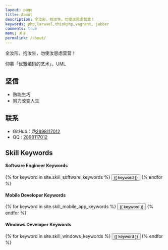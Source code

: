 ```yaml
---
layout: page
title: About
description: 全汝形，抱汝生，勿使汝思虑营营！
keywords: php,laravel,thinkphp,vagrant, jabber
comments: true
menu: 关于
permalink: /about/
---
```


全汝形，抱汝生，勿使汝思虑营营！

仰慕「优雅编码的艺术」。UML

## 坚信

* 熟能生巧
* 努力改变人生

## 联系

* GitHub：[@2898117012](https://github.com/2898117012)
* QQ : [2898117012](http://user.qzone.qq.com/2898117012)

## Skill Keywords

#### Software Engineer Keywords
<div class="btn-inline">
    {% for keyword in site.skill_software_keywords %}
    <button class="btn btn-outline" type="button">{{ keyword }}</button>
    {% endfor %}
</div>

#### Mobile Developer Keywords
<div class="btn-inline">
    {% for keyword in site.skill_mobile_app_keywords %}
    <button class="btn btn-outline" type="button">{{ keyword }}</button>
    {% endfor %}
</div>

#### Windows Developer Keywords
<div class="btn-inline">
    {% for keyword in site.skill_windows_keywords %}
    <button class="btn btn-outline" type="button">{{ keyword }}</button>
    {% endfor %}
</div>
